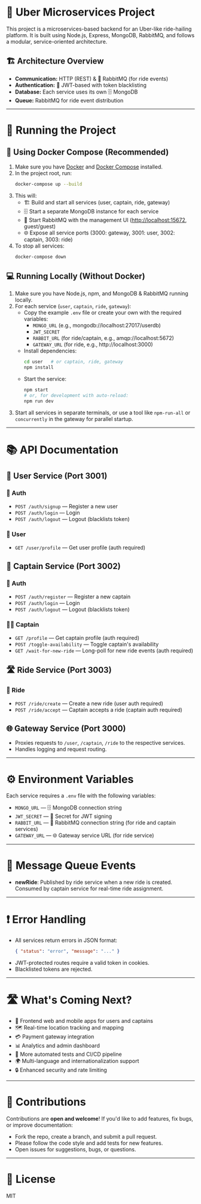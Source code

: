 # 🚗 Uber Microservices Project

This project is a microservices-based backend for an Uber-like ride-hailing platform. It is built using Node.js, Express, MongoDB, RabbitMQ, and follows a modular, service-oriented architecture.

## 🏗️ Architecture Overview

- **Communication:** HTTP (REST) & 🐇 RabbitMQ (for ride events)
- **Authentication:** 🔑 JWT-based with token blacklisting
- **Database:** Each service uses its own 🗄️ MongoDB
- **Queue:** RabbitMQ for ride event distribution

---

# 🚀 Running the Project

## 🐳 Using Docker Compose (Recommended)

1. Make sure you have [Docker](https://docs.docker.com/get-docker/) and [Docker Compose](https://docs.docker.com/compose/install/) installed.
2. In the project root, run:
   ```bash
   docker-compose up --build
   ```
3. This will:
   - 🏗️ Build and start all services (user, captain, ride, gateway)
   - 🗄️ Start a separate MongoDB instance for each service
   - 🐇 Start RabbitMQ with the management UI ([http://localhost:15672](http://localhost:15672), guest/guest)
   - 🌐 Expose all service ports (3000: gateway, 3001: user, 3002: captain, 3003: ride)
4. To stop all services:
   ```bash
   docker-compose down
   ```

## 💻 Running Locally (Without Docker)

1. Make sure you have Node.js, npm, and MongoDB & RabbitMQ running locally.
2. For each service (`user`, `captain`, `ride`, `gateway`):
   - Copy the example `.env` file or create your own with the required variables:
     - `MONGO_URL` (e.g., mongodb://localhost:27017/userdb)
     - `JWT_SECRET`
     - `RABBIT_URL` (for ride/captain, e.g., amqp://localhost:5672)
     - `GATEWAY_URL` (for ride, e.g., http://localhost:3000)
   - Install dependencies:
     ```bash
     cd user   # or captain, ride, gateway
     npm install
     ```
   - Start the service:
     ```bash
     npm start
     # or, for development with auto-reload:
     npm run dev
     ```
3. Start all services in separate terminals, or use a tool like `npm-run-all` or `concurrently` in the gateway for parallel startup.

---

# 📚 API Documentation

## 👤 User Service (Port 3001)

### 🔐 Auth

- `POST /auth/signup` — Register a new user
- `POST /auth/login` — Login
- `POST /auth/logout` — Logout (blacklists token)

### 👤 User

- `GET /user/profile` — Get user profile (auth required)

## 🚕 Captain Service (Port 3002)

### 🔐 Auth

- `POST /auth/register` — Register a new captain
- `POST /auth/login` — Login
- `POST /auth/logout` — Logout (blacklists token)

### 🧑‍✈️ Captain

- `GET /profile` — Get captain profile (auth required)
- `POST /toggle-availability` — Toggle captain's availability
- `GET /wait-for-new-ride` — Long-poll for new ride events (auth required)

## 🛣️ Ride Service (Port 3003)

### 🚗 Ride

- `POST /ride/create` — Create a new ride (user auth required)
- `POST /ride/accept` — Captain accepts a ride (captain auth required)

## 🌐 Gateway Service (Port 3000)

- Proxies requests to `/user`, `/captain`, `/ride` to the respective services.
- Handles logging and request routing.

---

# ⚙️ Environment Variables

Each service requires a `.env` file with the following variables:

- `MONGO_URL` — 🗄️ MongoDB connection string
- `JWT_SECRET` — 🔑 Secret for JWT signing
- `RABBIT_URL` — 🐇 RabbitMQ connection string (for ride and captain services)
- `GATEWAY_URL` — 🌐 Gateway service URL (for ride service)

---

# 📝 Message Queue Events

- **newRide**: Published by ride service when a new ride is created. Consumed by captain service for real-time ride assignment.

---

# ❗ Error Handling

- All services return errors in JSON format:
  ```json
  { "status": "error", "message": "..." }
  ```
- JWT-protected routes require a valid token in cookies.
- Blacklisted tokens are rejected.

---

# 🛣️ What's Coming Next?

- 📱 Frontend web and mobile apps for users and captains
- 🗺️ Real-time location tracking and mapping
- 💳 Payment gateway integration
- 📊 Analytics and admin dashboard
- 🧪 More automated tests and CI/CD pipeline
- 🌍 Multi-language and internationalization support
- 🔒 Enhanced security and rate limiting

---

# 🤝 Contributions

Contributions are **open and welcome**! If you'd like to add features, fix bugs, or improve documentation:

- Fork the repo, create a branch, and submit a pull request.
- Please follow the code style and add tests for new features.
- Open issues for suggestions, bugs, or questions.

---

# 🪪 License

MIT
